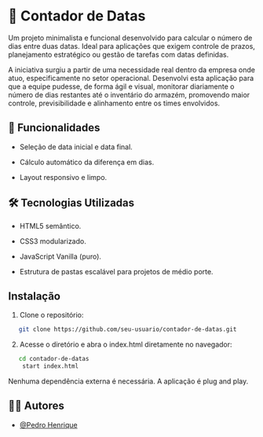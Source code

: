 # 📅 Contador de Datas

Um projeto minimalista e funcional desenvolvido para calcular o número de dias entre duas datas. Ideal para aplicações que exigem controle de prazos, planejamento estratégico ou gestão de tarefas com datas definidas.

A iniciativa surgiu a partir de uma necessidade real dentro da empresa onde atuo, especificamente no setor operacional. Desenvolvi esta aplicação para que a equipe pudesse, de forma ágil e visual, monitorar diariamente o número de dias restantes até o inventário do armazém, promovendo maior controle, previsibilidade e alinhamento entre os times envolvidos.

## 🎯 Funcionalidades

- Seleção de data inicial e data final.

- Cálculo automático da diferença em dias.

- Layout responsivo e limpo.

## 🛠️ Tecnologias Utilizadas

- HTML5 semântico.

- CSS3 modularizado.

- JavaScript Vanilla (puro).

- Estrutura de pastas escalável para projetos de médio porte.

## Instalação

1. Clone o repositório:

```bash
   git clone https://github.com/seu-usuario/contador-de-datas.git
```

2. Acesse o diretório e abra o index.html diretamente no navegador:

```bash
   cd contador-de-datas
    start index.html
```

Nenhuma dependência externa é necessária. A aplicação é plug and play.

## 👨‍💻 Autores

- [@Pedro Henrique](https://github.com/eiphp-tech)

